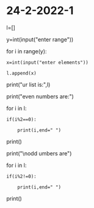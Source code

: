 # 24-2-2022-1
l=[]

y=int(input("enter range"))

for i in range(y):

    x=int(input("enter elements"))

    l.append(x)

print("ur list is:",l)

print("even numbers are:")

for i in l:

    if(i%2==0):

        print(i,end=" ")

print()

print("\nodd  umbers are")

for i in l:

    if(i%2!=0):

        print(i,end=" ")

print()
